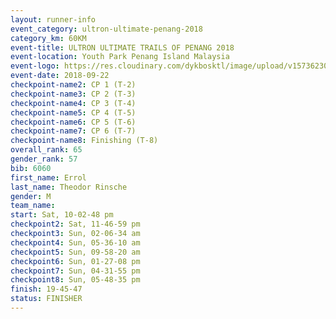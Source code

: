 ```yaml
---
layout: runner-info 
event_category: ultron-ultimate-penang-2018 
category_km: 60KM 
event-title: ULTRON ULTIMATE TRAILS OF PENANG 2018 
event-location: Youth Park Penang Island Malaysia 
event-logo: https://res.cloudinary.com/dykbosktl/image/upload/v1573623002/Logo/ULTRO_2018_LOGO_btp5xw.jpg 
event-date: 2018-09-22 
checkpoint-name2: CP 1 (T-2) 
checkpoint-name3: CP 2 (T-3) 
checkpoint-name4: CP 3 (T-4) 
checkpoint-name5: CP 4 (T-5) 
checkpoint-name6: CP 5 (T-6) 
checkpoint-name7: CP 6 (T-7) 
checkpoint-name8: Finishing (T-8) 
overall_rank: 65
gender_rank: 57
bib: 6060
first_name: Errol
last_name: Theodor Rinsche
gender: M
team_name: 
start: Sat, 10-02-48 pm
checkpoint2: Sat, 11-46-59 pm
checkpoint3: Sun, 02-06-34 am
checkpoint4: Sun, 05-36-10 am
checkpoint5: Sun, 09-58-20 am
checkpoint6: Sun, 01-27-08 pm
checkpoint7: Sun, 04-31-55 pm
checkpoint8: Sun, 05-48-35 pm
finish: 19-45-47
status: FINISHER
---
```

